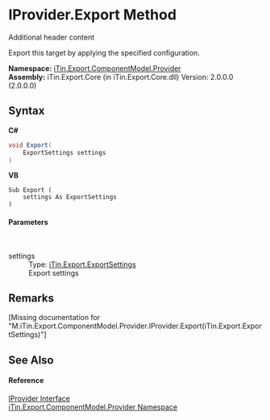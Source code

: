 # IProvider.Export Method 
Additional header content 

Export this target by applying the specified configuration.

**Namespace:**&nbsp;<a href="N_iTin_Export_ComponentModel_Provider">iTin.Export.ComponentModel.Provider</a><br />**Assembly:**&nbsp;iTin.Export.Core (in iTin.Export.Core.dll) Version: 2.0.0.0 (2.0.0.0)

## Syntax

**C#**<br />
``` C#
void Export(
	ExportSettings settings
)
```

**VB**<br />
``` VB
Sub Export ( 
	settings As ExportSettings
)
```


#### Parameters
&nbsp;<dl><dt>settings</dt><dd>Type: <a href="T_iTin_Export_ExportSettings">iTin.Export.ExportSettings</a><br />Export settings</dd></dl>

## Remarks
\[Missing <remarks> documentation for "M:iTin.Export.ComponentModel.Provider.IProvider.Export(iTin.Export.ExportSettings)"\]

## See Also


#### Reference
<a href="T_iTin_Export_ComponentModel_Provider_IProvider">IProvider Interface</a><br /><a href="N_iTin_Export_ComponentModel_Provider">iTin.Export.ComponentModel.Provider Namespace</a><br />